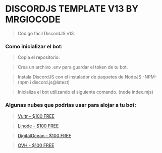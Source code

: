 # DISCORDJS TEMPLATE V13 BY MRGIOCODE

> Código fácil DiscordJS v13.
 

### Como inicializar el bot:


> Copia el repositorio.

> Crea un archivo .env para guardar el token de tu bot.

> Instala DiscordJS con el instalador de paquetes de NodeJS -NPM- (npm i discord.js@latest)

> Inicializa el bot utilizando el siguiente comando. (node index.mjs)


### Algunas nubes que podrias usar para alojar a tu bot:

> [Vultr - $100 FREE](https://vultr.com)

> [Linode - $100 FREE](https://linode)

> [DigitalOcean - $100 FREE](https://digitalocean.com)

> [OVH - $100 FREE](https://ovh.com)
